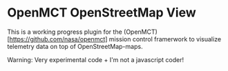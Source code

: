 # OpenMCT OpenStreetMap View
This is a working progress plugin for the (OpenMCT)[https://github.com/nasa/openmct] mission control framerwork to visualize telemetry data on top of OpenStreetMap-maps.

Warning: Very experimental code + I'm not a javascript coder!

